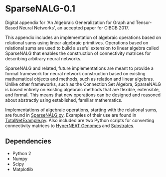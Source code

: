 # SparseNALG-0.1

Digital appendix for 'An Algebraic Generalization for Graph and Tensor-Based Neural Networks', an accepted paper for CIBCB 2017.  

This appendix includes an implementation of algebraic operations based on relational sums using linear algebraic primitives. Operations based on relational sums are used to build a useful extension to linear algebra called SparseNALG that enables the construction of connectivity matrices for describing arbitrary neural networks.

SparseNALG and related, future implementations are meant to provide a formal framework for neural network construction based on existing mathematical objects and methods, such as relation and linear algebras. Unlike other frameworks, such as the Connection Set Algebra, SparseNALG is based entirely on existing algebraic methods that are flexible, extensible, and formal. This means that new operations can be designed and reasoned about abstractly using established, familiar mathematics. 

Implementations of algebraic operations, starting with the relational sums, are found in [SparseNALG.py](SparseNALG.py). Examples of their use are found in [TotalNetExample.py](TotalNetExample.py). Also included are two Python scripts for converting connectivity matrices to [HyperNEAT Genomes](ToHyperNEATGenome.py) and [Substrates](ToHyperNEATSubstrate.py).

## Dependencies
- Python 2  
- Numpy  
- Scipy  
- Matplotlib  
